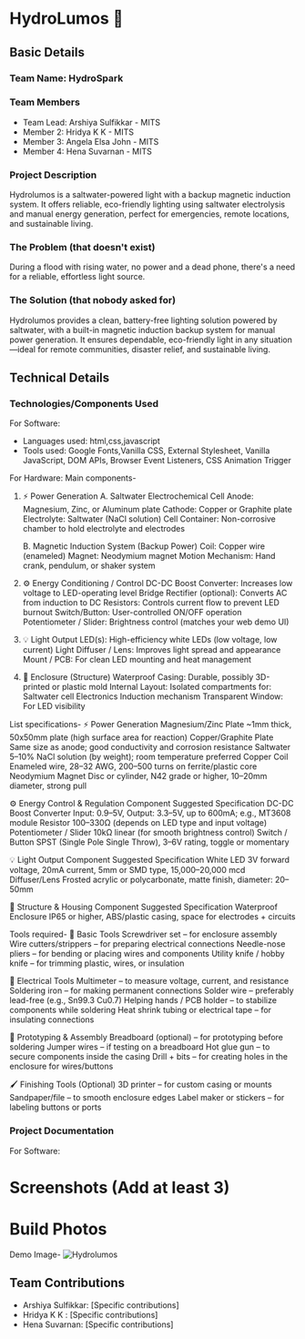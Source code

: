 # HydroLumos 🎯


## Basic Details
### Team Name: HydroSpark


### Team Members
- Team Lead: Arshiya Sulfikkar - MITS
- Member 2: Hridya K K - MITS
- Member 3: Angela Elsa John - MITS
- Member 4: Hena Suvarnan - MITS

### Project Description
Hydrolumos is a saltwater-powered light with a backup magnetic induction system. It offers reliable, eco-friendly lighting using saltwater electrolysis and manual energy generation, perfect for emergencies, remote locations, and sustainable living.

### The Problem (that doesn't exist)
During a flood with rising water, no power and a dead phone, there's a need for a reliable, effortless light source.

### The Solution (that nobody asked for)
Hydrolumos provides a clean, battery-free lighting solution powered by saltwater, with a built-in magnetic induction backup system for manual power generation. It ensures dependable, eco-friendly light in any situation—ideal for remote communities, disaster relief, and sustainable living.

## Technical Details
### Technologies/Components Used
For Software:
- Languages used: html,css,javascript
- Tools used: Google Fonts,Vanilla CSS, External Stylesheet, Vanilla JavaScript, DOM APIs, Browser Event Listeners, CSS Animation Trigger

For Hardware:
Main components-
1. ⚡ Power Generation
   A. Saltwater Electrochemical Cell
     Anode: Magnesium, Zinc, or Aluminum plate
     Cathode: Copper or Graphite plate
     Electrolyte: Saltwater (NaCl solution)
     Cell Container: Non-corrosive chamber to hold electrolyte and electrodes

   B. Magnetic Induction System (Backup Power)
      Coil: Copper wire (enameled)
      Magnet: Neodymium magnet
      Motion Mechanism: Hand crank, pendulum, or shaker system

2. ⚙️ Energy Conditioning / Control
   DC-DC Boost Converter: Increases low voltage to LED-operating level
   Bridge Rectifier (optional): Converts AC from induction to DC
   Resistors: Controls current flow to prevent LED burnout
   Switch/Button: User-controlled ON/OFF operation
   Potentiometer / Slider: Brightness control (matches your web demo UI)

3. 💡 Light Output
   LED(s): High-efficiency white LEDs (low voltage, low current)
   Light Diffuser / Lens: Improves light spread and appearance
   Mount / PCB: For clean LED mounting and heat management

4. 🧱 Enclosure (Structure)
   Waterproof Casing: Durable, possibly 3D-printed or plastic mold
   Internal Layout: Isolated compartments for:
   Saltwater cell
   Electronics
   Induction mechanism
   Transparent Window: For LED visibility

List specifications-
⚡ Power Generation
   Magnesium/Zinc Plate	~1mm thick, 50x50mm plate (high surface area for reaction)
   Copper/Graphite Plate	Same size as anode; good conductivity and corrosion resistance
   Saltwater	5–10% NaCl solution (by weight); room temperature preferred
   Copper Coil	Enameled wire, 28–32 AWG, 200–500 turns on ferrite/plastic core
   Neodymium Magnet	Disc or cylinder, N42 grade or higher, 10–20mm diameter, strong pull

⚙️ Energy Control & Regulation
   Component	Suggested Specification
   DC-DC Boost Converter	Input: 0.9–5V, Output: 3.3–5V, up to 600mA; e.g., MT3608 module
   Resistor	100–330Ω (depends on LED type and input voltage)
   Potentiometer / Slider	10kΩ linear (for smooth brightness control)
   Switch / Button	SPST (Single Pole Single Throw), 3–6V rating, toggle or momentary
   
💡 Light Output
   Component	Suggested Specification
   White LED	3V forward voltage, 20mA current, 5mm or SMD type, 15,000–20,000 mcd
   Diffuser/Lens	Frosted acrylic or polycarbonate, matte finish, diameter: 20–50mm

🧱 Structure & Housing
   Component	Suggested Specification
   Waterproof Enclosure	IP65 or higher, ABS/plastic casing, space for electrodes + circuits

Tools required-
🔧 Basic Tools
   Screwdriver set – for enclosure assembly
   Wire cutters/strippers – for preparing electrical connections
   Needle-nose pliers – for bending or placing wires and components
   Utility knife / hobby knife – for trimming plastic, wires, or insulation

🔌 Electrical Tools
   Multimeter – to measure voltage, current, and resistance
   Soldering iron – for making permanent connections
   Solder wire – preferably lead-free (e.g., Sn99.3 Cu0.7)
   Helping hands / PCB holder – to stabilize components while soldering
   Heat shrink tubing or electrical tape – for insulating connections

🧪 Prototyping & Assembly
   Breadboard (optional) – for prototyping before soldering
   Jumper wires – if testing on a breadboard
   Hot glue gun – to secure components inside the casing
   Drill + bits – for creating holes in the enclosure for wires/buttons

🖌️ Finishing Tools (Optional)
   3D printer – for custom casing or mounts
   Sandpaper/file – to smooth enclosure edges
   Label maker or stickers – for labeling buttons or ports


### Project Documentation
For Software:

# Screenshots (Add at least 3)




# Build Photos
Demo Image-
![Hydrolumos](https://github.com/user-attachments/assets/c150345c-d5be-41ff-81b2-448d1b90c6a9)

## Team Contributions
- Arshiya Sulfikkar: [Specific contributions]
- Hridya K K : [Specific contributions]
- Hena Suvarnan: [Specific contributions]

